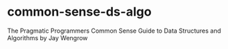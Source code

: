 # common-sense-ds-algo
The Pragmatic Programmers Common Sense Guide to Data Structures and Algorithms by Jay Wengrow
